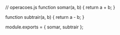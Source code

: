 // operacoes.js
function somar(a, b) {
    return a + b;
}

function subtrair(a, b) {
    return a - b;
}

module.exports = {
    somar, subtrair
};
